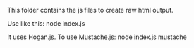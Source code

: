 This folder contains the js files to create raw html output.Use like this:  node index.jsIt uses Hogan.js. To use Mustache.js:  node index.js mustache